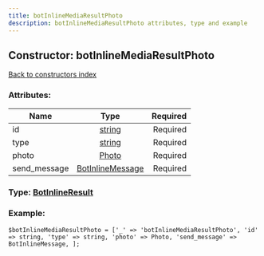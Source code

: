 ```yaml
---
title: botInlineMediaResultPhoto
description: botInlineMediaResultPhoto attributes, type and example
---
```

## Constructor: botInlineMediaResultPhoto  
[Back to constructors index](index.md)



### Attributes:

| Name     |    Type       | Required |
|----------|:-------------:|---------:|
|id|[string](../types/string.md) | Required|
|type|[string](../types/string.md) | Required|
|photo|[Photo](../types/Photo.md) | Required|
|send\_message|[BotInlineMessage](../types/BotInlineMessage.md) | Required|



### Type: [BotInlineResult](../types/BotInlineResult.md)


### Example:

```
$botInlineMediaResultPhoto = ['_' => 'botInlineMediaResultPhoto', 'id' => string, 'type' => string, 'photo' => Photo, 'send_message' => BotInlineMessage, ];
```